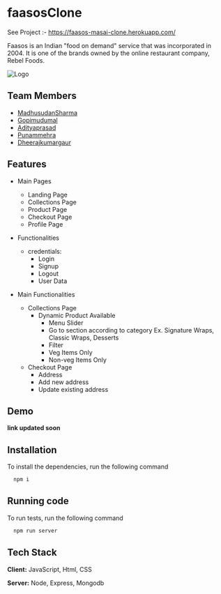 
# faasosClone
See Project :- https://faasos-masai-clone.herokuapp.com/

Faasos is an Indian "food on demand" service that was incorporated in 2004. It is one of the brands owned by the online restaurant company, Rebel Foods.

![Logo](https://thegrapevine.co.in/images/clients/faasos.png)


## Team Members
- [MadhusudanSharma](https://www.github.com/msharmasharma)
- [Gopimudumal](https://www.github.com/gopimudumal99)
- [Adityaprasad](https://github.com/adityaprasad03cvcmsd)
- [Punammehra](https://github.com/Punammehra)
- [Dheerajkumargaur](https://github.com/dheerajkumargaur)


## Features

- Main Pages
    - Landing Page
    - Collections Page
    - Product Page
    - Checkout Page
    - Profile Page

- Functionalities
   - credentials:
     - Login
     - Signup
     - Logout
     - User Data
- Main Functionalities
   - Collections Page
     - Dynamic Product Available
        - Menu Slider
        - Go to section according to category Ex. Signature Wraps, Classic Wraps, Desserts
        - Filter
        - Veg Items Only
        - Non-veg Items Only 
   - Checkout Page
        - Address
        - Add new address
        - Update existing address



## Demo

**link updated soon**


## Installation

To install the dependencies, run the following command

```bash
  npm i
```


## Running code

To run tests, run the following command

```bash
  npm run server
```


## Tech Stack

**Client:** JavaScript, Html, CSS

**Server:** Node, Express, Mongodb





